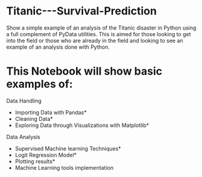 # Titanic---Survival-Prediction
Show a simple example of an analysis of the Titanic disaster in Python using a full complement of PyData utilities. This is aimed for those looking to get into the field or those who are already in the field and looking to see an example of an analysis done with Python.

# This Notebook will show basic examples of:
Data Handling    
* Importing Data with Pandas*    
* Cleaning Data*    
* Exploring Data through Visualizations with Matplotlib*    

Data Analysis    
* Supervised Machine learning Techniques*    
* Logit Regression Model*    
* Plotting results*    
* Machine Learning tools implementation     
